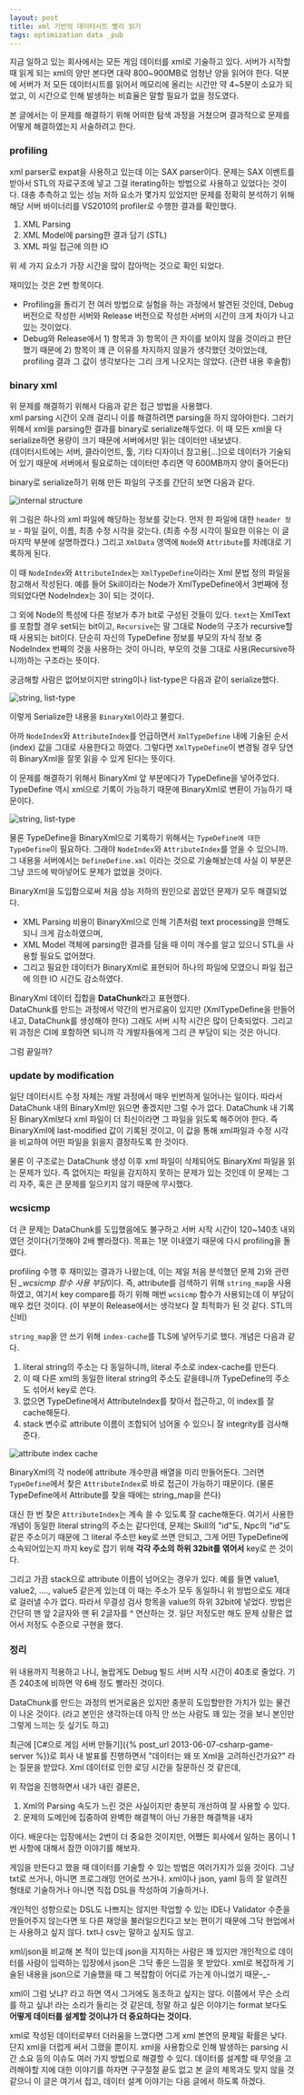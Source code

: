 ```yaml
---
layout: post
title: xml 기반의 데이터시트 빨리 읽기
tags: optimization data _pub
---
```


지금 일하고 있는 회사에서는 모든 게임 데이터를 xml로 기술하고 있다. 서버가 시작할 때 읽게 되는 xml의 양만 본다면 대략 800~900MB로 엄청난 양을 읽어야 한다. 덕분에 서버가 저 모든 데이터시트를 읽어서 메모리에 올리는 시간만 약 4~5분이 소요가 되었고, 이 시간으로 인해 발생하는 비효율은 말할 필요가 없을 정도였다.

본 글에서는 이 문제를 해결하기 위해 어떠한 탐색 과정을 거쳤으며 결과적으로 문제를 어떻게 해결하였는지 서술하려고 한다.

### profiling ###

xml parser로 expat을 사용하고 있는데 이는 SAX parser이다. 문제는 SAX 이벤트를 받아서 STL의 자료구조에 넣고 그걸 iterating하는 방법으로 사용하고 있었다는 것이다. 대충 추측하고 있는 성능 저하 요소가 몇가지 있었지만 문제를 정확히 분석하기 위해 해당 서버 바이너리를 VS2010의 profiler로 수행한 결과를 확인했다.

1. XML Parsing
2. XML Model에 parsing한 결과 담기 (STL)
3. XML 파일 접근에 의한 IO

위 세 가지 요소가 가장 시간을 많이 잡아먹는 것으로 확인 되었다.

재미있는 것은 2번 항목이다.

* Profiling을 돌리기 전 여러 방법으로 실험을 하는 과정에서 발견된 것인데, Debug 버전으로 작성한 서버와 Release 버전으로 작성한 서버의 시간이 크게 차이가 나고 있는 것이었다.
* Debug와 Release에서 1) 항목과 3) 항목이 큰 차이를 보이지 않을 것이라고 판단했기 때문에 2) 항목이 꽤 큰 이유를 차지하지 않을가 생각했던 것이었는데, profiling 결과 그 값이 생각보다는 그리 크게 나오지는 않았다. (관련 내용 후술함)

### binary xml ###

위 문제를 해결하기 위해서 다음과 같은 접근 방법을 사용했다.  
xml parsing 시간이 오래 걸리니 이를 해결하려면 parsing을 하지 않아야한다. 그러기 위해서 xml을 parsing한 결과를 binary로 serialize해두었다. 이 때 모든 xml을 다 serialize하면 용량이 크기 때문에 서버에서만 읽는 데이터만 내보냈다.  
(데이터시트에는 서버, 클라이언트, 툴, 기타 디자이너 참고용[...]으로 데이터가 기술되어 있기 때문에 서버에서 필요로하는 데이터만 추리면 약 600MB까지 양이 줄어든다)

binary로 serialize하기 위해 만든 파일의 구조를 간단히 보면 다음과 같다.

![internal structure]({{site.url}}/images/binary_xml_each.png)

위 그림은 하나의 xml 파일에 해당하는 정보를 갖는다. 먼저 한 파일에 대한 `header 정보` - 파일 길이, 이름, 최종 수정 시각을 갖는다. (최종 수정 시각이 필요한 이유는 이 글 마지막 부분에 설명하겠다.) 그리고 `XmlData` 영역에 `Node`와 `Attribute`를 차례대로 기록하게 된다.

이 때 `NodeIndex`와 `AttributeIndex`는 `XmlTypeDefine`이라는 Xml 문법 정의 파일을 참고해서 작성된다. 예를 들어 Skill이라는 Node가 XmlTypeDefine에서 3번째에 정의되었다면 NodeIndex는 3이 되는 것이다.

그 외에 Node의 특성에 다른 정보가 추가 bit로 구성된 것들이 있다. `text`는 XmlText를 포함할 경우 set되는 bit이고, `Recursive`는 말 그대로 Node의 구조가 recursive할 때 사용되는 bit이다. 단순히 자신의 TypeDefine 정보를 부모의 자식 정보 중 NodeIndex 번째의 것을 사용하는 것이 아니라, 부모의 것을 그대로 사용(Recursive하니까)하는 구조라는 뜻이다.

궁금해할 사람은 없어보이지만 string이나 list-type은 다음과 같이 serialize했다.

![string, list-type]({{site.url}}/images/binary_xml_string_list_type.png)

이렇게 Serialize한 내용을 `BinaryXml`이라고 불렀다.

아까 `NodeIndex`와 `AttributeIndex`를 언급하면서 `XmlTypeDefine` 내에 기술된 순서(index) 값을 그대로 사용한다고 하였다. 그렇다면 `XmlTypeDefine`이 변경될 경우 당연히 BinaryXml을 잘못 읽을 수 있게 된다는 뜻이다.

이 문제를 해결하기 위해서 BinaryXml 앞 부분에다가 TypeDefine을 넣어주었다. TypeDefine 역시 xml으로 기록이 가능하기 때문에 BinaryXml로 변환이 가능하기 때문이다.

![string, list-type]({{site.url}}/images/binary_xml_whole_file.png)

물론 TypeDefine을 BinaryXml으로 기록하기 위해서는 `TypeDefine에 대한 TypeDefine`이 필요하다. 그래야 `NodeIndex`와 `AttributeIndex`를 얻을 수 있으니까. 그 내용을 서버에서는 `DefineDefine.xml` 이라는 것으로 기술해놨는데 사실 이 부분은 그냥 코드에 박아넣어도 문제가 없었을 것이다.

BinaryXml을 도입함으로써 처음 성능 저하의 원인으로 꼽았던 문제가 모두 해결되었다.

* XML Parsing 비용이 BinaryXml으로 인해 기존처럼 text processing을 안해도 되니 크게 감소하였으며,
* XML Model 객체에 parsing한 결과를 담을 때 이미 개수를 알고 있으니 STL을 사용할 필요도 없어졌다.
* 그리고 필요한 데이터가 BinaryXml로 표현되어 하나의 파일에 모였으니 파일 접근에 의한 IO 시간도 감소하였다.

BinaryXml 데이터 집합을 **DataChunk**라고 표현했다.  
DataChunk를 만드는 과정에서 약간의 번거로움이 있지만 (XmlTypeDefine을 만들어내고, DataChunk를 생성해야 한다) 그래도 서버 시작 시간은 많이 단축되었다. 그리고 위 과정은 CI에 포함하면 되니까 각 개발자들에게 그리 큰 부담이 되는 것은 아니다.

그럼 끝일까?

### update by modification ###

일단 데이터시트 수정 자체는 개발 과정에서 매우 빈번하게 일어나는 일이다. 따라서 DataChunk 내의 BinaryXml만 읽으면 좋겠지만 그럴 수가 없다. DataChunk 내 기록된 BinaryXml보다 xml 파일이 더 최신이라면 그 파일을 읽도록 해주어야 한다. 즉 BinaryXml에 last-modified 값이 기록된 것이고, 이 값을 통해 xml파일과 수정 시각을 비교하여 어떤 파일을 읽을지 결정하도록 한 것이다.

물론 이 구조로는 DataChunk 생성 이후 xml 파일이 삭제되어도 BinaryXml 파일을 읽는 문제가 있다. 즉 없어지는 파일을 감지하지 못하는 문제가 있는 것인데 이 문제는 그리 자주, 혹은 큰 문제를 일으키지 않기 때문에 무시했다.

### wcsicmp ###

더 큰 문제는 DataChunk를 도입했음에도 불구하고 서버 시작 시간이 120~140초 내외였던 것이다(기껏해야 2배 빨라졌다). 목표는 1분 이내였기 때문에 다시 profiling을 돌렸다.

profiling 수행 후 재미있는 결과가 나왔는데, 이는 제일 처음 분석했던 문제 2)와 관련된 *_wcsicmp 함수 사용 부담*이다. 즉, attribute를 검색하기 위해 `string_map`을 사용하였고, 여기서 key compare를 하기 위해 매번 `wcsicmp` 함수가 사용되는데 이 부담이 매우 컸던 것이다. (이 부분이 Release에서는 생각보다 잘 최적화가 된 것 같다. STL의 신비)

`string_map`을 안 쓰기 위해 `index-cache`를 TLS에 넣어두기로 했다. 개념은 다음과 같다.

1. literal string의 주소는 다 동일하니까, literal 주소로 index-cache를 만든다.
2. 이 때 다른 xml의 동일한 literal string의 주소도 같을테니까 TypeDefine의 주소도 섞어서 key로 쓴다.
3. 없으면 TypeDefine에서 AttributeIndex를 찾아서 접근하고, 이 index를 잘 cache해둔다.
4. stack 변수로 attribute 이름이 조합되어 넘어올 수 있으니 잘 integrity를 검사해준다.

![attribute index cache]({{site.url}}/images/binary_xml_attribute_index_cache.png)

BinaryXml의 각 node에 attribute 개수만큼 배열을 미리 만들어둔다. 그러면 `TypeDefine`에서 찾은 `AttributeIndex`로 바로 접근이 가능하기 때문이다. (물론 TypeDefine에서 Attribute를 찾을 때에는 string_map을 쓴다)

대신 한 번 찾은 `AttributeIndex`는 계속 쓸 수 있도록 잘 cache해둔다. 여기서 사용한 개념이 동일한 literal string의 주소는 같다인데, 문제는 Skill의 "id"도, Npc의 "id"도 같은 주소이기 때문에 그 literal 주소만 key로 쓰면 안되고, 그게 어떤 TypeDefine에 소속되어있는지 까지 key로 잡기 위해 **각각 주소의 하위 32bit를 엮어서** key로 쓴 것이다.

그리고 가끔 stack으로 attribute 이름이 넘어오는 경우가 있다. 예를 들면 value1, value2, ...., value5 같은게 있는데 이 때는 주소가 모두 동일하니 위 방법으로도 제대로 걸러낼 수가 없다. 따라서 무결성 검사 항목을 value의 하위 32bit에 넣었다. 방법은 간단히 맨 앞 2글자와 맨 뒤 2글자를 ^ 연산하는 것. 일단 저정도만 해도 문제 상황은 없어서 저정도 수준으로 구현을 했다.

### 정리 ###

위 내용까지 적용하고 나니, 놀랍게도 Debug 빌드 서버 시작 시간이 40초로 줄었다. 기존 240초에 비하면 약 6배 정도 빨라진 것이다.

DataChunk를 만드는 과정의 번거로움은 있지만 충분히 도입할만한 가치가 있는 물건이 나온 것이다. (라고 본인은 생각하는데 아직 안 쓰는 사람도 꽤 있는 것을 보니 본인만 그렇게 느끼는 듯 싶기도 하고)

최근에 [C#으로 게임 서버 만들기]({% post_url 2013-06-07-csharp-game-server %})로 회사 내 발표를 진행하면서 "데이터는 왜 또 Xml을 고려하신건가요?" 라는 질문을 받았다. Xml 데이터로 인한 로딩 시간을 질문하신 것 같은데,

위 작업을 진행하면서 내가 내린 결론은,

1. Xml의 Parsing 속도가 느린 것은 사실이지만 충분히 개선하여 잘 사용할 수 있다.
2. 문제의 도메인에 집중하여 완벽한 해결책이 아닌 가용한 해결책을 내자

이다.
배운다는 입장에서는 2번이 더 중요한 것이지만, 어쨌든 회사에서 일하는 몸이니 1번 사항에 대해서 잠깐 이야기를 해보자.

게임을 만든다고 했을 때 데이터를 기술할 수 있는 방법은 여러가지가 있을 것이다.
그냥 txt로 쓰거나, 아니면 프로그래밍 언어로 쓰거나. xml이나 json, yaml 등의 잘 알려진 형태로 기술하거나 아니면 직접 DSL을 작성하여 기술하거나.

개인적인 성향으로는 DSL도 나쁘지는 않지만 작업할 수 있는 IDE나 Validator 수준을 만들어주지 않는다면 또 다른 재앙을 불러일으킨다고 보는 편이기 때문에 그닥 현업에서는 사용하고 싶지 않다. txt나 csv는 말하고 싶지도 않고.

xml/json을 비교해 본 적이 있는데 json을 지지하는 사람은 꽤 있지만 개인적으로 데이터를 사람이 입력하는 입장에서 json은 그닥 좋은 느낌을 못 받았다. xml로 복잡하게 기술된 내용을 json으로 기술했을 때 그 복잡함이 어디로 가는게 아니었기 때문-_-

xml이 그럼 낫냐? 라고 하면 역시 그거에도 동조하고 싶지는 않다. 이쯤에서 무슨 소리를 하고 싶냐! 라는 소리가 들리는 것 같은데, 정말 하고 싶은 이야기는 format 보다도 **어떻게 데이터를 설계할 것이냐가 더 중요하다는 것이다.**

xml로 작성된 데이터로부터 더러움을 느꼈다면 그게 xml 본연의 문제일 확률은 낮다. 단지 xml을 더럽게 써서 그랬을 뿐이지. xml을 사용함으로 인해 발생하는 parsing 시간 소요 등의 이슈도 여러 가지 방법으로 해결할 수 있다. 데이터를 설계할 때 무엇을 고려해야할 지에 대한 이야기를 하자면 구구절절 끝도 없고 본 글의 제목과도 맞지 않을 것 같으니 이 글은 여기서 접고, 데이터 설계 이야기는 다음 글에서 하도록 하겠다.
